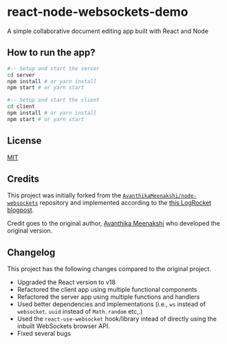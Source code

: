 # react-node-websockets-demo
A simple collaborative document editing app built with React and Node

## How to run the app?

```bash
#-- Setup and start the server
cd server
npm install # or yarn install
npm start # or yarn start

#-- Setup and start the client
cd client
npm install # or yarn install
npm start # or yarn start
```

## License
[MIT](LICENSE)

## Credits
This project was initially forked from the [`AvanthikaMeenakshi/node-websockets`](https://github.com/AvanthikaMeenakshi/node-websockets) repository and implemented according to the [this LogRocket blogpost](https://blog.logrocket.com/websockets-tutorial-how-to-go-real-time-with-node-and-react-8e4693fbf843/).

Credit goes to the original author, [Avanthika Meenakshi](https://blog.logrocket.com/author/avanthikameenakshi/) who developed the original version.

## Changelog

This project has the following changes compared to the original project.

- Upgraded the React version to v18
- Refactored the client app using multiple functional components
- Refactored the server app using multiple functions and handlers
- Used better dependencies and implementations (i.e., `ws` instead of `websocket`. `uuid` instead of `Math.random` etc,.)
- Used the `react-use-websocket` hook/library intead of directly using the inbuilt WebSockets browser API.
- Fixed several bugs
